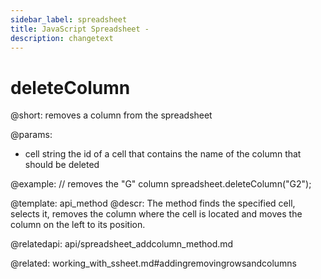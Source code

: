 ```yaml
---
sidebar_label: spreadsheet
title: JavaScript Spreadsheet - 
description: changetext
---
```


deleteColumn
==============

@short:
	removes a column from the spreadsheet
    
@params:
- cell		string			the id of a cell that contains the name of the column that should be deleted


@example:
// removes the "G" column
spreadsheet.deleteColumn("G2");

@template: api_method
@descr:
The method finds the specified cell, selects it, removes the column where the cell is located and moves the column on the left to its position.


@relatedapi:
api/spreadsheet_addcolumn_method.md

@related:
working_with_ssheet.md#addingremovingrowsandcolumns
